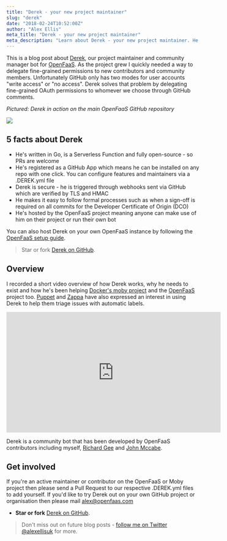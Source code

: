 ```yaml
---
title: "Derek - your new project maintainer"
slug: "derek"
date: "2018-02-24T10:52:00Z"
author: "Alex Ellis"
meta_title: "Derek - your new project maintainer"
meta_description: "Learn about Derek - your new project maintainer. He wants to offload repetitive tasks and empower your community. Find out how to start using Derek today"
---
```


This is a blog post about [Derek](https://github.com/alexellis/derek), our project maintainer and community manager bot for [OpenFaaS](http://github.com/openfaas/faas). As the project grew I quickly needed a way to delegate fine-grained permissions to new contributors and community members. Unfortunately GitHub only has two modes for user accounts "write access" or "no access". Derek solves that problem by delegating fine-grained OAuth permissions to whomever we choose through GitHub comments.

*Pictured: Derek in action on the main OpenFaaS GitHub repository*

![](https://user-images.githubusercontent.com/6358735/29704343-542a36da-8971-11e7-871e-da30c8e86cae.png)

## 5 facts about Derek

* He's written in Go, is a Serverless Function and fully open-source - so PRs are welcome
* He's registered as a GitHub App which means he can be installed on any repo with one click. You can configure features and maintainers via a .DEREK.yml file
* Derek is secure - he is triggered through webhooks sent via GitHub which are verified by TLS and HMAC
* He makes it easy to follow formal processes such as when a sign-off is required on all commits for the Developer Certificate of Origin (DCO)
* He's hosted by the OpenFaaS project meaning anyone can make use of him on their project or run their own bot

You can also host Derek on your own OpenFaaS instance by following the [OpenFaaS setup guide](https://github.com/openfaas/faas/tree/master/guide).

> Star or fork [Derek on GitHub](https://github.com/alexellis/derek).

## Overview

I recorded a short video overview of how Derek works, why he needs to exist and how he's been helping [Docker's moby project](https://github.com/moby/moby) and the [OpenFaaS](https://github.com/openfaas/faas) project too. [Puppet](https://github.com/puppet) and [Zappa](https://github.com/miserlou/zappa) have also expressed an interest in using Derek to help them triage issues with automatic labels.

<iframe width="560" height="315" src="https://www.youtube.com/embed/ccoeut-Psuw" frameborder="0" allow="autoplay; encrypted-media" allowfullscreen></iframe>

Derek is a community bot that has been developed by OpenFaaS contributors including myself, [Richard Gee](https://twitter.com/rgee0) and [John Mccabe](https://twitter.com/mccabejohn).

## Get involved

If you're an active maintainer or contributor on the OpenFaaS or Moby project then please send a Pull Request to our respective .DEREK.yml files to add yourself. If you'd like to try Derek out on your own GitHub project or organisation then please mail alex@openfaas.com

* **Star or fork** [Derek on GitHub](https://github.com/alexellis/derek).

> Don't miss out on future blog posts - [follow me on Twitter @alexellisuk](https://twitter.com/alexellisuk) for more.